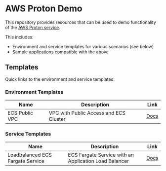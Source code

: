 # AWS Proton Demo

This repository provides resources that can be used to demo functionality of the [AWS Proton service](https://aws.amazon.com/proton/).

This includes:
- Environment and service templates for various scenarios (see below)
- Sample applications compatible with the above

## Templates

Quick links to the environment and service templates:

### Environment Templates

| Name | Description | Link |
|------|-------------|------|
| ECS Public VPC | VPC with Public Access and ECS Cluster | [Docs](/templates/environment/ecs-public-vpc/README.md) |

### Service Templates

| Name | Description | Link |
|------|-------------|------|
| Loadbalanced ECS Fargate Service | ECS Fargate Service with an Application Load Balancer | [Docs](/templates/service/ecs-fargate-loadbalanced/README.md) |